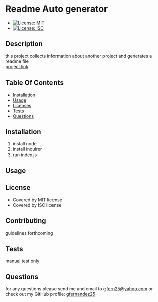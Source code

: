 
# Readme Auto generator
* [![License: MIT](https://img.shields.io/badge/License-MIT-yellow.svg)](https://opensource.org/licenses/MIT)
* [![License: ISC](https://img.shields.io/badge/License-ISC-blue.svg)](https://opensource.org/licenses/ISC)
    
## Description
this project collects information about another project and generates a readme file  
[project link](https://github.com/gfernandez25/readme-generator)

## Table Of Contents
* [Installation](#user-content-installation)
* [Usage](#user-content-usage)
* [Licenses](#user-content-licenses)
* [Tests](#user-content-tests)
* [Questions](#user-content-questions)
    
## Installation
1. install node
2. install inquirer
3. run index.js

## Usage


## License
 
* Covered by MIT license 
* Covered by ISC license 
    
## Contributing
guidelines forthcoming
 
## Tests
manual test only

## Questions
for any questions please send me and email to <gfern25@yahoo.com> or check out my GitHub profile: [gfernandez25](https://github.com/gfernandez25)  



